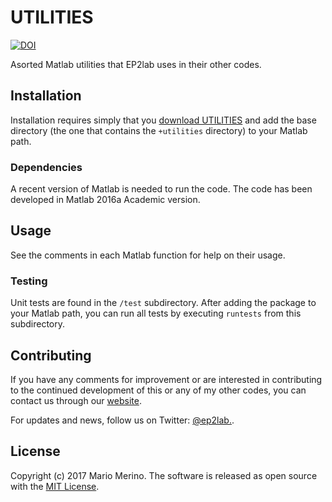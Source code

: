 UTILITIES
=========

[![DOI](https://zenodo.org/badge/85017610.svg)](https://zenodo.org/badge/latestdoi/85017610)

Asorted Matlab utilities that EP2lab uses in their other codes.

## Installation

Installation requires simply that you 
[download UTILITIES](https://github.com/mariomerinomartinez/utilities/archive/master.zip) 
and add the base directory 
(the one that contains the `+utilities` directory) to your Matlab path.

### Dependencies

A recent version of Matlab is needed to run the code. 
The code has been developed in Matlab 2016a Academic version. 

## Usage

See the comments in each Matlab function for help on their usage.

### Testing

Unit tests are found in the `/test` subdirectory. After adding the package to
your Matlab path, you can run all tests by executing `runtests` from this 
subdirectory.

## Contributing

If you have any comments for improvement or 
are interested in contributing to the continued 
development of this or any of my other codes, you can contact us
through our [website](http://ep2.uc3m.es/). 

For updates and news, follow us on Twitter: [@ep2lab.](https://twitter.com/ep2lab).
  
## License

Copyright (c) 2017 Mario Merino. The software is released as open 
source with the [MIT License](LICENSE.md).

 

